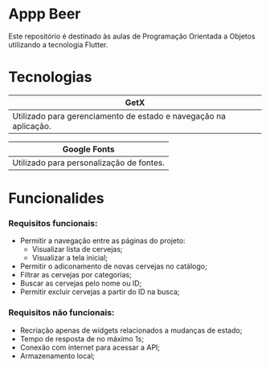 # Appp Beer

Este repositório é destinado às aulas de Programação Orientada a Objetos utilizando a tecnologia Flutter.

# Tecnologias

| GetX                                                             |
| ---------------------------------------------------------------- |
| Utilizado para gerenciamento de estado e navegação na aplicação. |

| Google Fonts                             |
| ---------------------------------------- |
| Utilizado para personalização de fontes. |

# Funcionalides

### Requisitos funcionais:

- Permitir a navegação entre as páginas do projeto:
  - Visualizar lista de cervejas;
  - Visualizar a tela inicial;
- Permitir o adiconamento de novas cervejas no catálogo;
- Filtrar as cervejas por categorias;
- Buscar as cervejas pelo nome ou ID;
- Permitir excluir cervejas a partir do ID na busca;

### Requisitos não funcionais:

- Recriação apenas de widgets relacionados a mudanças de estado;
- Tempo de resposta de no máximo 1s;
- Conexão com internet para acessar a API;
- Armazenamento local;
